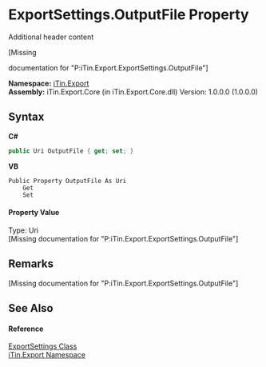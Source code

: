 # ExportSettings.OutputFile Property 
Additional header content 

\[Missing <summary> documentation for "P:iTin.Export.ExportSettings.OutputFile"\]

**Namespace:**&nbsp;<a href="3fffd16d-e8dd-a992-537b-8b7ec294fc13">iTin.Export</a><br />**Assembly:**&nbsp;iTin.Export.Core (in iTin.Export.Core.dll) Version: 1.0.0.0 (1.0.0.0)

## Syntax

**C#**<br />
``` C#
public Uri OutputFile { get; set; }
```

**VB**<br />
``` VB
Public Property OutputFile As Uri
	Get
	Set
```


#### Property Value
Type: Uri<br />\[Missing <value> documentation for "P:iTin.Export.ExportSettings.OutputFile"\]

## Remarks
\[Missing <remarks> documentation for "P:iTin.Export.ExportSettings.OutputFile"\]

## See Also


#### Reference
<a href="d8d655e9-5d05-0438-ab78-0c8d4761dd06">ExportSettings Class</a><br /><a href="3fffd16d-e8dd-a992-537b-8b7ec294fc13">iTin.Export Namespace</a><br />